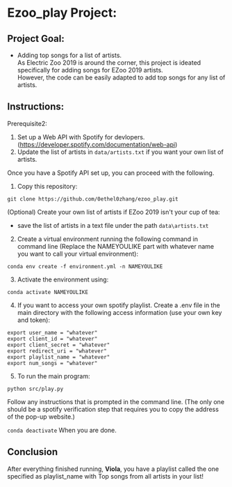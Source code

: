 # Ezoo_play Project:

## Project Goal:
- Adding top songs for a list of artists. <br>
As Electric Zoo 2019 is around the corner, this project is ideated specifically for adding songs for EZoo 2019 artists.<br>
However, the code can be easily adapted to add top songs for any list of artists.

## Instructions:

Prerequisite2: 

1. Set up a Web API with Spotify for devlopers. (https://developer.spotify.com/documentation/web-api)
2. Update the list of artists in `data/artists.txt` if you want your own list of artists.

Once you have a Spotify API set up, you can proceed with the following.

1. Copy this repository:

  `git clone https://github.com/0ethel0zhang/ezoo_play.git`

(Optional) Create your own list of artists if EZoo 2019 isn't your cup of tea:
- save the list of artists in a text file under the path `data\artists.txt`

2. Create a virtual environment running the following command in command line (Replace the NAMEYOULIKE part with whatever name you want to call your virtual environment):

  `conda env create -f environment.yml -n NAMEYOULIKE`

3. Activate the environment using:

  `conda activate NAMEYOULIKE`

4. If you want to access your own spotify playlist. Create a .env file in the main directory with the following access information (use your own key and token):

  `export user_name = "whatever"`<br>
	`export client_id = "whatever"`<br>
	`export client_secret = "whatever"`<br>
	`export redirect_uri = "whatever"`<br>
	`export playlist_name = "whatever"`<br>
	`export num_songs = "whatever"`

5. To run the main program:

  `python src/play.py`
  
  Follow any instructions that is prompted in the command line. (The only one should be a spotify verification step that requires you to copy the address of the pop-up website.)

  `conda deactivate`
  When you are done.
  
## Conclusion
After everything finished running, **Viola**, you have a playlist called the one specified as playlist_name with Top songs from all artists in your list!
